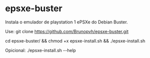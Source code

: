 # epsxe-buster
Instala o emulador de playstation 1 ePSXe do Debian Buster.

Use: git clone https://github.com/Brunopvh/epsxe-buster.git

cd epsxe-buster/ && chmod +x epsxe-install.sh && ./epsxe-install.sh

Opicional: ./epsxe-install.sh --help


